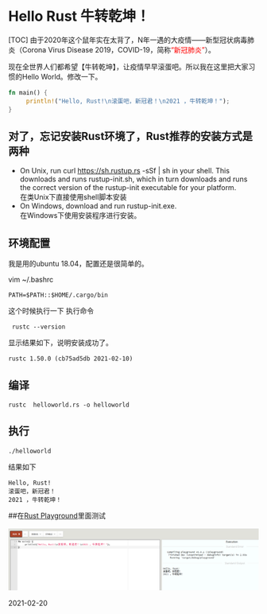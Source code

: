 # Hello Rust 牛转乾坤！
[TOC]
由于2020年这个鼠年实在太背了，N年一遇的大疫情——新型冠状病毒肺炎（Corona Virus Disease 2019，COVID-19，简称<font color="red">“新冠肺炎”</font>）。

现在全世界人们都希望【牛转乾坤】，让疫情早早滚蛋吧。所以我在这里把大家习惯的Hello World。修改一下。

```rust
fn main() {
     println!("Hello, Rust!\n滚蛋吧，新冠君！\n2021 ，牛转乾坤！");
}
```

## 对了，忘记安装Rust环境了，Rust推荐的安装方式是两种

- On Unix, run curl https://sh.rustup.rs -sSf | sh in your shell. This downloads and runs rustup-init.sh, which in turn downloads and runs the correct version of the rustup-init executable for your platform.<br />
在类Unix下直接使用shell脚本安装
- On Windows, download and run rustup-init.exe.<br />
在Windows下使用安装程序进行安装。

## 环境配置
我是用的ubuntu 18.04，配置还是很简单的。

vim ~/.bashrc

```shell
PATH=$PATH::$HOME/.cargo/bin
```

这个时候执行一下 执行命令
```shell
 rustc --version
```

显示结果如下，说明安装成功了。

```shell
rustc 1.50.0 (cb75ad5db 2021-02-10)
```

## 编译

```shell
rustc  helloworld.rs -o helloworld 
```

## 执行

```shell
./helloworld
```

结果如下

```shell
Hello, Rust!
滚蛋吧，新冠君！
2021 ，牛转乾坤！
```

##在[Rust Playground](https://play.rust-lang.org/)里面测试

![结果如下](./02_playground.png)



2021-02-20
